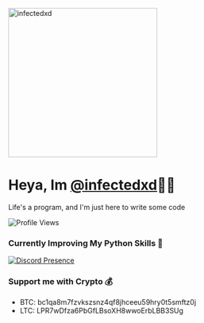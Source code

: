 <p align="centre">
  <img src="infected.gif" alt="infectedxd" width="300">
</p>

# Heya, Im [@infectedxd](https://infectedxd.xyz)👋🏻
Life's a program, and I'm just here to write some code

![Profile Views](https://komarev.com/ghpvc/?username=infectedxd&color=blueviolet)

### Currently Improving My Python Skills 🐍

[![Discord Presence](https://lanyard.cnrad.dev/api/1285710787171586142?showDisplayName=true&idleMessage=sextinn)](https://discord.com/users/1285710787171586142)

### Support me with Crypto 💰
- BTC: bc1qa8m7fzvkszsnz4qf8jhceeu59hry0t5smftz0j
- LTC: LPR7wDfza6PbGfLBsoXH8wwoErbLBB3SUg
